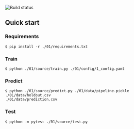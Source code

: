 ![Build status](https://github.com/made-mlops-2022/alexey-dvornikov/actions/workflows/checks.yaml/badge.svg?branch=01)

## Quick start

### Requirements
```
$ pip install -r ./01/requirements.txt
```

### Train
```
$ python ./01/source/train.py ./01/config/1_config.yaml
```

### Predict
```
$ python ./01/source/predict.py ./01/data/pipeline.pickle ./01/data/holdout.csv
./01/data/prediction.csv
```

### Test
```
$ python -m pytest ./01/source/test.py 
```